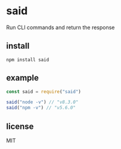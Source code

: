 # said
Run CLI commands and return the response

## install

```
npm install said
```

## example

```js
const said = require("said")

said("node -v") // "v8.3.0"
said("npm -v") // "v5.6.0"
```

## license
MIT
